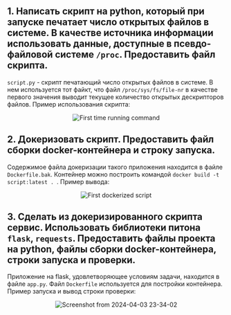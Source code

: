 ## 1. Написать скрипт на python, который при запуске печатает число открытых файлов в системе. В качестве источника информации использовать данные, доступные в псевдо-файловой системе `/proc`. Предоставить файл скрипта.
`script.py` - скрипт печатающий число открытых файлов в системе. В нем используется тот файкт, что файл `/proc/sys/fs/file-nr` в качестве первого значения выводит текущее количество открытых дескрипторов файлов.
Пример использования скрипта:
<center>

![First time running command](https://github.com/NaNColor/script-service/assets/55803598/6b691a61-ba05-4f79-bdb7-fbe4b56d7dd3)

</center>

## 2. Докеризовать скрипт. Предоставить файл сборки docker-контейнера и строку запуска.
Содержимое файла докеризации такого приложения находится в файле `Dockerfile.bak`. Контейнер можно построить командой `docker build -t script:latest . `.
Пример вывода:
<center>

![First dockerized script](https://github.com/NaNColor/script-service/assets/55803598/0058c2ee-47c3-423f-a64b-1e76a0f30cab)

</center>

## 3. Сделать из докеризированного скрипта сервис. Использовать библиотеки питона `flask`, `requests`. Предоставить файлы проекта на python, файлы сборки docker-контейнера, строки запуска и проверки.
Приложение на flask, удовлетворяющее условиям задачи, находится в файле `app.py`. Файл `Dockerfile` используется для постройки контейнера.
Пример запуска и вывод строки проверки:
<center>
 
 ![Screenshot from 2024-04-03 23-34-02](https://github.com/NaNColor/script-service/assets/55803598/e1dee664-90a8-41de-90da-136f0a6946a7)

</center>
